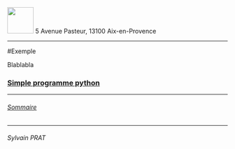 <img style="height: 60px;" src="http://www.lpl-aix.fr/wp-content/uploads/2018/04/LPL_240_180.jpg" />
5 Avenue Pasteur, 13100 Aix-en-Provence

***

#Exemple

Blablabla


### <a href="https://github.com/sylvain-prat/DocDocker/blob/master/Exemple/premier_docker_print_python.md">Simple programme python</a>


---
###### <a href="https://github.com/sylvain-prat/DocDocker/blob/master/README.md">Sommaire</a>
---
###### Sylvain PRAT

